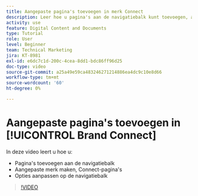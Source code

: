 ```yaml
---
title: Aangepaste pagina's toevoegen in merk Connect
description: Leer hoe u pagina's aan de navigatiebalk kunt toevoegen, aangepaste pagina's kunt maken en opties kunt aanpassen in de navigatiebalk in Brand Connect for [!UICONTROL Workfront DAM] .
activity: use
feature: Digital Content and Documents
type: Tutorial
role: User
level: Beginner
team: Technical Marketing
jira: KT-8981
exl-id: e6dc7c1d-200c-4cea-8dd1-bdc86ff96d25
doc-type: video
source-git-commit: a25a49e59ca483246271214886ea4dc9c10e8d66
workflow-type: tm+mt
source-wordcount: '60'
ht-degree: 0%

---
```


# Aangepaste pagina&#39;s toevoegen in [!UICONTROL Brand Connect]

In deze video leert u hoe u:

* Pagina&#39;s toevoegen aan de navigatiebalk
* Aangepaste merk maken, Connect-pagina&#39;s
* Opties aanpassen op de navigatiebalk

>[!VIDEO](https://video.tv.adobe.com/v/335243/?quality=12&learn=on)
